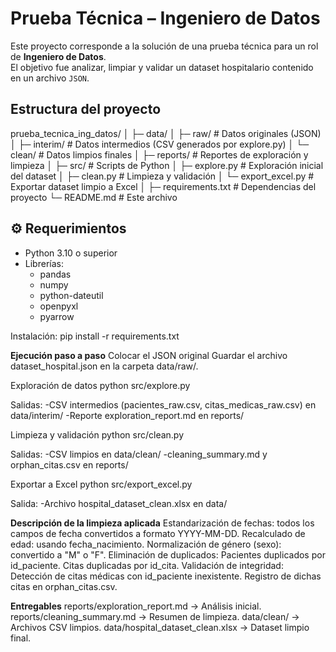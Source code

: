 # Prueba Técnica – Ingeniero de Datos

Este proyecto corresponde a la solución de una prueba técnica para un rol de **Ingeniero de Datos**.  
El objetivo fue analizar, limpiar y validar un dataset hospitalario contenido en un archivo `JSON`.

## Estructura del proyecto

prueba_tecnica_ing_datos/
│
├─ data/
│ ├─ raw/ # Datos originales (JSON)
│ ├─ interim/ # Datos intermedios (CSV generados por explore.py)
│ └─ clean/ # Datos limpios finales
│
├─ reports/ # Reportes de exploración y limpieza
│
├─ src/ # Scripts de Python
│ ├─ explore.py # Exploración inicial del dataset
│ ├─ clean.py # Limpieza y validación
│ └─ export_excel.py # Exportar dataset limpio a Excel
│
├─ requirements.txt # Dependencias del proyecto
└─ README.md # Este archivo


## ⚙️ Requerimientos

- Python 3.10 o superior
- Librerías:
  - pandas
  - numpy
  - python-dateutil
  - openpyxl
  - pyarrow

Instalación:
pip install -r requirements.txt

**Ejecución paso a paso**
Colocar el JSON original
Guardar el archivo dataset_hospital.json en la carpeta data/raw/.

Exploración de datos
python src/explore.py

Salidas:
-CSV intermedios (pacientes_raw.csv, citas_medicas_raw.csv) en data/interim/
-Reporte exploration_report.md en reports/

Limpieza y validación
python src/clean.py

Salidas:
-CSV limpios en data/clean/
-cleaning_summary.md y orphan_citas.csv en reports/

Exportar a Excel
python src/export_excel.py

Salida:
-Archivo hospital_dataset_clean.xlsx en data/

**Descripción de la limpieza aplicada**
Estandarización de fechas: todos los campos de fecha convertidos a formato YYYY-MM-DD.
Recalculado de edad: usando fecha_nacimiento.
Normalización de género (sexo): convertido a "M" o "F".
Eliminación de duplicados:
	Pacientes duplicados por id_paciente.
	Citas duplicadas por id_cita.
Validación de integridad:
	Detección de citas médicas con id_paciente inexistente.
	Registro de dichas citas en orphan_citas.csv.

**Entregables**
reports/exploration_report.md → Análisis inicial.
reports/cleaning_summary.md → Resumen de limpieza.
data/clean/ → Archivos CSV limpios.
data/hospital_dataset_clean.xlsx → Dataset limpio final.